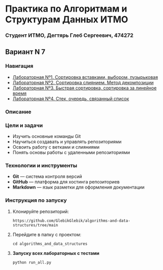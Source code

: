 # Практика по Алгоритмам и Cтруктурам Данных ИТМО 

### Студент ИТМО, Дегтярь Глеб Сергеевич, 474272
## Вариант N 7

### Навигация

- [Лабораторная Nº1. Сортировка вставками, выбором, пузырьковая](https://github.com/GlebikGlebik/algorithms-and-data-structures/tree/main/lab1)
- [Лабораторная Nº2. Сортировка слиянием. Метод декомпозиции](https://github.com/GlebikGlebik/algorithms-and-data-structures/tree/main/lab2)
- [Лабораторная Nº3. Быстрая сортировка, сортировка за линейное время](https://github.com/GlebikGlebik/algorithms-and-data-structures/tree/main/lab3)
- [Лабораторная Nº4. Стек, очередь, связанный список](https://github.com/GlebikGlebik/algorithms-and-data-structures/tree/main/lab4)


### Описание 

### Цели и задачи

- Изучить основные команды Git
- Научиться создавать и управлять репозиториями
- Освоить работу с ветками и слияниями
- Понять основы работы с удаленными репозиториями

### Технологии и инструменты

- **Git** — система контроля версий
- **GitHub** — платформа для хостинга репозиториев
- **Markdown** — язык разметки для оформления документации

### Инструкция по запуску

1. Клонируйте репозиторий:
   ```
   https://github.com/GlebikGlebik/algorithms-and-data-structures/tree/main
   ```
2. Перейдите в папку с проектом:
   ```
   cd algorithms_and_data_structures
   ```
3. **Запуску всех лабораторных с тестами**
    ```
    python run_all.py
    ```
